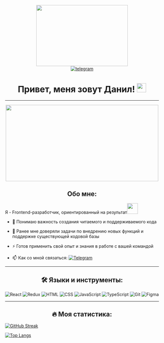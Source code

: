 <div id="header" align="center">
<img src="https://media.giphy.com/media/TilmLMmWrRYYHjLfub/giphy.gif" width="300px" height="200px" />
</div>

<div id="badges" align="center">
  <a href="https://t.me/vystupovd">
    <img src="https://img.shields.io/badge/Telegram-blue?style=for-the-badge&logo=telegram&logoColor=white" alt="telegram"/>
  </a>
  
  <h1>
    Привет, меня зовут Данил!
    <img src="https://media.giphy.com/media/hvRJCLFzcasrR4ia7z/giphy.gif" width="30px"/>
  </h1>
</div>


---
<div align="center">

  <img src="https://media.giphy.com/media/dWesBcTLavkZuG35MI/giphy.gif" width="500" height="250"/>

## Обо мне:


</div>

<div>
Я - Frontend-разработчик, ориентированный на результат<img src="https://media.giphy.com/media/WUlplcMpOCEmTGBtBW/giphy.gif" width="35">
</div>

- 🌱 Понимаю важность создания читаемого и поддерживаемого кода

- 🔭 Ранее мне доверяли задачи по внедрению новых функций и поддержке существующей кодовой базы

- ⚡ Готов применить свой опыт и знания в работе с вашей командой

- 📫 Как со мной связаться: [![Telegram](https://img.shields.io/badge/-telegram-blue?style=flat&logo=Telegram&logoColor=white)](https://t.me/vystupovd)

---


<div align="center">

## 🛠️ Языки и инструменты:

</div>

![React](https://img.shields.io/badge/-React-090909?style=for-the-badge&logo=react)
![Redux](https://img.shields.io/badge/-Redux-090909?style=for-the-badge&logo=redux)
![HTML](https://img.shields.io/badge/-Html5-090909?style=for-the-badge&logo=html5)
![CSS](https://img.shields.io/badge/-CSS3-090909?style=for-the-badge&logo=css3)
![JavaScript](https://img.shields.io/badge/-JavaScript-090909?style=for-the-badge&logo=javascript)
![TypeScript](https://img.shields.io/badge/-TypeScript-090909?style=for-the-badge&logo=typescript)
![Git](https://img.shields.io/badge/-Git-090909?style=for-the-badge&logo=git)
![Figma](https://img.shields.io/badge/-Figma-090909?style=for-the-badge&logo=figma)

---
<div align="center">

## 🔥 Моя статистика:

</div>

[![GitHub Streak](https://github-readme-streak-stats.herokuapp.com/?user=danilvystupov&theme=dark&background=000000&locale=ru&border_radius=5)](https://git.io/danilvystupov)


[![Top Langs](https://github-readme-stats.vercel.app/api/top-langs/?username=danilvystupov&layout=compact&theme=vision-friendly-dark&border_radius=5)](https://github.com/danilvystupov/github-readme-stats)

